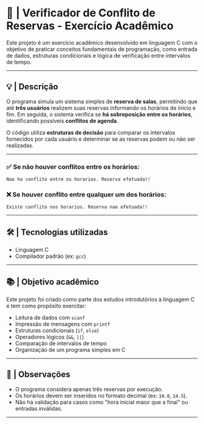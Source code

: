 # 📅 | Verificador de Conflito de Reservas - Exercício Acadêmico

Este projeto é um exercício acadêmico desenvolvido em linguagem C com o objetivo de praticar conceitos fundamentais de programação, como entrada de dados, estruturas condicionais e lógica de verificação entre intervalos de tempo.

---

## 💡 | Descrição

O programa simula um sistema simples de **reserva de salas**, permitindo que até **três usuários** realizem suas reservas informando os horários de início e fim. Em seguida, o sistema verifica se **há sobreposição entre os horários**, identificando possíveis **conflitos de agenda**.

O código utiliza **estruturas de decisão** para comparar os intervalos fornecidos por cada usuário e determinar se as reservas podem ou não ser realizadas.

---

### ✅ Se não houver conflitos entre os horários:

```
Nao ha conflito entre os horarios. Reserva efetuada!!
```

### ❌ Se houver conflito entre qualquer um dos horários:

```
Existe conflito nos horarios. Reserva nao efetuada!!
```

---

## 🛠️ | Tecnologias utilizadas

* Linguagem C
* Compilador padrão (ex: `gcc`)

---

## 📚 | Objetivo acadêmico

Este projeto foi criado como parte dos estudos introdutórios à linguagem C e tem como propósito exercitar:

* Leitura de dados com `scanf`
* Impressão de mensagens com `printf`
* Estruturas condicionais (`if`, `else`)
* Operadores lógicos (`&&`, `||`)
* Comparação de intervalos de tempo
* Organização de um programa simples em C

---

## 🧠 | Observações

* O programa considera apenas três reservas por execução.
* Os horários devem ser inseridos no formato decimal (ex: `10.0`, `14.5`).
* Não há validação para casos como "hora inicial maior que a final" ou entradas inválidas.

---
